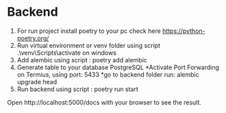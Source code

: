 # Backend 
1. For run project install poetry to your pc check here https://python-poetry.org/
2. Run virtual environment or venv folder using script .\venv\Scripts\activate on windows
4. Add alembic using script : poetry add alembic
3. Generate table to your database PostgreSQL
	*Activate Port Forwarding on Termius, using port: 5433 
	*go to backend folder run: alembic upgrade head
5. Run backend using script : poetry run start

Open http://localhost:5000/docs with your browser to see the result.